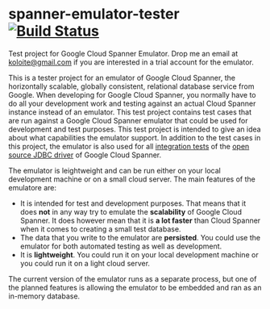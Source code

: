 # spanner-emulator-tester [![Build Status](https://travis-ci.org/olavloite/spanner-emulator-tester.svg?branch=master)](https://travis-ci.org/olavloite/spanner-emulator-tester)

Test project for Google Cloud Spanner Emulator.
Drop me an email at koloite@gmail.com if you are interested in a trial account for the emulator.

This is a tester project for an emulator of Google Cloud Spanner, the horizontally scalable, globally consistent, relational database service from Google. When developing for Google Cloud Spanner, you normally have to do all your development work and testing against an actual Cloud Spanner instance instead of an emulator. This test project contains test cases that are run against a Google Cloud Spanner emulator that could be used for development and test purposes. This test project is intended to give an idea about what capabilities the emulator support.
In addition to the test cases in this project, the emulator is also used for all [integration tests](https://github.com/olavloite/spanner-jdbc/tree/master/src/test/java/nl/topicus/jdbc/test/integration) of the [open source JDBC driver](https://github.com/olavloite/spanner-jdbc) of Google Cloud Spanner.

The emulator is leightweight and can be run either on your local development machine or on a small cloud server. The main features of the emulatore are:
* It is intended for test and development purposes. That means that it does **not** in any way try to emulate the **scalability** of Google Cloud Spanner. It does however mean that it is **a lot faster** than Cloud Spanner when it comes to creating a small test database.
* The data that you write to the emulator are **persisted**. You could use the emulator for both automated testing as well as development.
* It is **lightweight**. You could run it on your local development machine or you could run it on a light cloud server.

The current version of the emulator runs as a separate process, but one of the planned features is allowing the emulator to be embedded and ran as an in-memory database.
